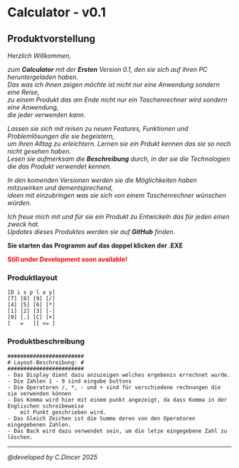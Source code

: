 # Calculator - v0.1 <br>

## Produktvorstellung
_Herzlich Willkommen,_

_zum **Calculator** mit der **Ersten** Version 0.1, den sie sich auf ihren PC heruntergeladen haben.<br>
Das was ich ihnen zeigen möchte ist nicht nur eine Anwendung sondern eine Reise, <br>
zu einem Produkt das am Ende nicht nur ein Taschenrechner wird sondern eine Anwendung, <br>
die jeder verwenden kann. <br>_

_Lassen sie sich mit reisen zu neuen Features, Funktionen und Problemlösungen die sie begeistern, <br>
um ihren Alltag zu erleichtern. Lernen sie ein Prdukt kennen das sie so noch nicht gesehen haben. <br>
Lesen sie aufmerksam die **Beschreibung** durch, in der sie die Technologien die das Produkt
verwendet kennen._

_In den komenden Versionen werden sie die Möglichkeiten haben mitzuwirken und dementsprechend, <br>
ideen mit einzubringen was sie sich von einem Taschenrechner wünschen würden._

_Ich freue mich mit und für sie ein Produkt zu Entwickeln das für jeden einen zweck hat. <br>_
_Updates dieses Produktes werden sie auf **GitHub** finden._

**Sie starten das Programm auf das doppel klicken der .EXE <br>**

<p><strong><span style="color:red">Still under Development soon available!</span></strong></p>

### Produktlayout
    [D i s p l a y]
    [7] [8] [9] [/]
    [4] [5] [6] [*]         
    [1] [2]	[3] [-]
    [0] [.]	[C] [+]
    [   =   ][ <= ]
### Produktbeschreibung
    ########################   
    # Layout-Beschreibung: #
    ########################
    - Das Display dient dazu anzuzeigen welches ergebenis errechnet wurde.
    - Die Zahlen 1 - 9 sind eingabe buttons
    - Die Operatoren /, *, - und + sind für verschiedene rechnungen die sie verwenden können
    - Das Komma wird hier mit einem punkt angezeigt, da dass Komma in der Englischen schreibeweise
        mit Punkt geschrieben wird.
    - Das Gleich Zeichen ist die Summe deren von den Operatoren eingegebenen Zahlen.
    - Das Back wird dazu verwendet sein, um die letze eingegebene Zahl zu löschen.

***
_@developed by C.Dincer 2025_